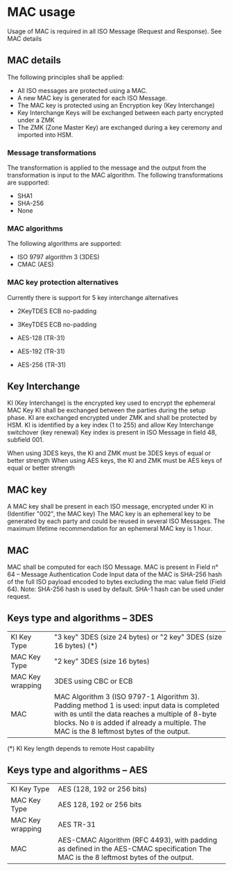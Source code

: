 # MAC usage

Usage of MAC is required in all ISO Message (Request and Response). See MAC details

## MAC details

The following principles shall be applied:

* All ISO messages are protected using a MAC.
* A new MAC key is generated for each ISO Message.
* The MAC key is protected using an Encryption key (Key Interchange)
* Key Interchange Keys will be exchanged between each party encrypted under a ZMK
* The ZMK (Zone Master Key) are exchanged during a key ceremony and imported into HSM.

### Message transformations

The transformation is applied to the message and the output from the transformation is input to the MAC algorithm. The
following transformations are supported:

* SHA1
* SHA-256
* None

### MAC algorithms

The following algorithms are supported:

* ISO 9797 algorithm 3 (3DES)
* CMAC (AES)

### MAC key protection alternatives

Currently there is support for 5 key interchange alternatives

* 2KeyTDES ECB no-padding
* 3KeyTDES ECB no-padding

* AES-128 (TR-31)
* AES-192 (TR-31)
* AES-256 (TR-31)

## Key Interchange

KI (Key Interchange) is the encrypted key used to encrypt the ephemeral MAC Key
KI shall be exchanged between the parties during the setup phase.
KI are exchanged encrypted under ZMK and shall be protected by HSM.
KI is identified by a key index (1 to 255) and allow Key Interchange switchover (key renewal)
Key index is present in ISO Message in field 48, subfield 001.

When using 3DES keys, the KI and ZMK must be 3DES keys of equal or better strength
When using AES keys, the KI and ZMK must be AES keys of equal or better strength

## MAC key

A MAC key shall be present in each ISO message, encrypted under KI in (Identifier "002", the MAC key)
The MAC key is an ephemeral key to be generated by each party and could be reused in several ISO Messages.
The maximum lifetime recommendation for an ephemeral MAC key is 1 hour.

## MAC

MAC shall be computed for each ISO Message.
MAC is present in Field n° 64 – Message Authentication Code
Input data of the MAC is SHA-256 hash of the full ISO payload encoded to bytes excluding the mac value field (Field 64).
Note: SHA-256 hash is used by default. SHA-1 hash can be used under request.

## Keys type and algorithms – 3DES

|                  |                                                                                                                                                                                                                                                 |
|------------------|-------------------------------------------------------------------------------------------------------------------------------------------------------------------------------------------------------------------------------------------------|
| KI Key Type      | "3 key" 3DES (size 24 bytes) or "2 key" 3DES (size 16 bytes) (*)                                                                                                                                                                                |
| MAC Key Type     | "2 key" 3DES (size 16 bytes)                                                                                                                                                                                                                    |
| MAC Key wrapping | 3DES using CBC or ECB                                                                                                                                                                                                                           |
| MAC              | MAC Algorithm 3 (ISO 9797-1 Algorithm 3). Padding method 1 is used: input data is completed with `0`s until the data reaches a multiple of 8-byte blocks. No `0` is added if already a multiple. The MAC is the 8 leftmost bytes of the output. |

(*) KI Key length depends to remote Host capability

## Keys type and algorithms – AES

|                  |                                                                                                                                     |
|------------------|-------------------------------------------------------------------------------------------------------------------------------------|
| KI Key Type      | AES (128, 192 or 256 bits)                                                                                                          |
| MAC Key Type     | 	AES 128, 192 or 256 bits                                                                                                           |
| MAC Key wrapping | 	AES TR-31                                                                                                                          |
| MAC	             | AES-CMAC Algorithm (RFC 4493), with padding as defined in the AES-CMAC specification The MAC is the 8 leftmost bytes of the output. |

